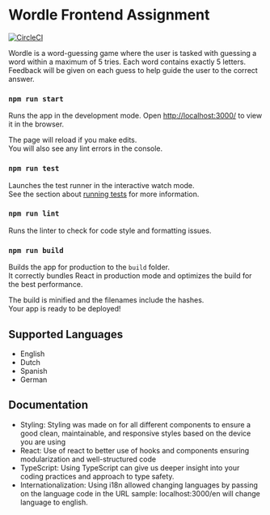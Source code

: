 # Wordle Frontend Assignment

[![CircleCI](https://dl.circleci.com/status-badge/img/circleci/PBNkJmFSt4Z6AqdiAMnsg6/9erJhWPyb6EvME2NnoBZeN/tree/main.svg?style=svg)](https://dl.circleci.com/status-badge/redirect/circleci/PBNkJmFSt4Z6AqdiAMnsg6/9erJhWPyb6EvME2NnoBZeN/tree/main)

Wordle is a word-guessing game where the user is tasked with guessing a word within a maximum of 5 tries. Each word contains exactly 5 letters. Feedback will be given on each guess to help guide the user to the correct answer.

### `npm run start`

Runs the app in the development mode.
Open [http://localhost:3000/](http://localhost:3000/) to view it in the browser.

The page will reload if you make edits.<br />
You will also see any lint errors in the console.

### `npm run test`

Launches the test runner in the interactive watch mode.<br />
See the section about [running tests](https://facebook.github.io/create-react-app/docs/running-tests) for more information.

### `npm run lint`

Runs the linter to check for code style and formatting issues.

### `npm run build`

Builds the app for production to the `build` folder.<br />
It correctly bundles React in production mode and optimizes the build for the best performance.

The build is minified and the filenames include the hashes.<br />
Your app is ready to be deployed!

## Supported Languages

- English
- Dutch
- Spanish
- German

## Documentation

- Styling: Styling was made on for all different components to ensure a good clean, maintainable, and responsive styles based on the device you are using
- React: Use of react to better use of hooks and components ensuring modularization and well-structured code
- TypeScript: Using TypeScript can give us deeper insight into your coding practices and approach to type safety.
- Internationalization: Using i18n allowed changing languages by passing on the language code in the URL sample: localhost:3000/en will change language to english.
